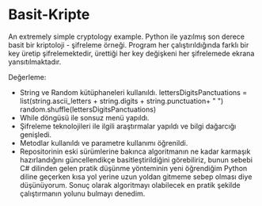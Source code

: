 # Basit-Kripte

An extremely simple cryptology example. Python ile yazılmış son derece basit bir kriptoloji - şifreleme örneği.
Program her çalıştırıldığında farklı bir key üretip şifrelemektedir, ürettiği her key değişkeni her şifrelemede ekrana yansıtılmaktadır.

Değerleme: 
* String ve Random kütüphaneleri kullanıldı.
  lettersDigitsPanctuations = list(string.ascii_letters + string.digits + string.punctuation+ " ")
  random.shuffle(lettersDigitsPanctuations)
* While döngüsü ile sonsuz menü yapıldı.
* Şifreleme teknolojileri ile ilgili araştırmalar yapıldı ve bilgi dağarcığı genişledi.
* Metodlar kullanıldı ve parametre kullanımı öğrenildi.
* Repositorinin eski sürümlerine bakınca algoritmanın ne kadar karmaşık hazırlandığını güncellendikçe basitleştirildiğini görebiliriz, bunun sebebi C# dilinden gelen pratik düşünme yönteminin yeni öğrendiğim Python diline geçerken kısa yol yerine uzun yoldan gitmeme sebep olması diye düşünüyorum. Sonuç olarak algoritmayı olabilecek en pratik şekilde çalıştırmanın yolunu bulmayı denedim.
